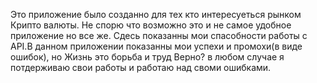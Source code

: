 Это приложение было созданно для тех кто интересуеться рынком Крипто валюты.
Не спорю что возможно это и не самое удобное приложение но все же.
Сдесь показанны мои спасобности работы с API.В данном приложении показанны мои успехи и промохи(в виде ошибок), но Жизнь это борьба и труд Верно?
в любом случае я потдерживаю свои работы и работаю над своми ошибками.


